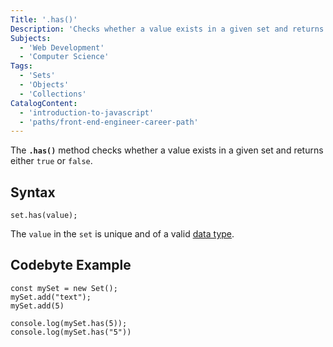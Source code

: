 ```yaml
---
Title: '.has()'
Description: 'Checks whether a value exists in a given set and returns either true or false.'
Subjects:
  - 'Web Development'
  - 'Computer Science'
Tags:
  - 'Sets'
  - 'Objects'
  - 'Collections'
CatalogContent:
  - 'introduction-to-javascript'
  - 'paths/front-end-engineer-career-path'
---
```


The **`.has()`** method checks whether a value exists in a given set and returns either `true` or `false`.

## Syntax

```pseudo
set.has(value);
```

The `value` in the `set` is unique and of a valid [data type](https://www.codecademy.com/resources/docs/javascript/data-types).

## Codebyte Example

```codebyte/javascript
const mySet = new Set();
mySet.add("text");
mySet.add(5)

console.log(mySet.has(5));
console.log(mySet.has("5"))
```
